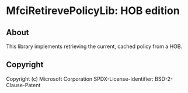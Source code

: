 # MfciRetirevePolicyLib: HOB edition

## About

This library implements retrieving the current, cached policy from a HOB.

## Copyright

Copyright (c) Microsoft Corporation
SPDX-License-Identifier: BSD-2-Clause-Patent
